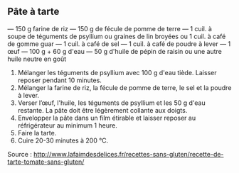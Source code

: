 ﻿## Pâte à tarte

— 150 g farine de riz
— 150 g de fécule de pomme de terre
— 1 cuil. à soupe de téguments de psyllium ou graines de lin broyées ou 1 cuil. à café de gomme guar
— 1 cuil. à café de sel
— 1 cuil. à café de poudre à lever
— 1 œuf
— 100 g + 60 g d'eau
— 50 g d'huile de pépin de raisin ou une autre huile neutre en goût


1. Mélanger les téguments de psyllium avec 100 g d'eau tiède. Laisser reposer pendant 10 minutes.
2. Mélanger la farine de riz, la fécule de pomme de terre, le sel et la poudre à lever.
3. Verser l’œuf, l'huile, les téguments de psyllium et les 50 g d'eau restante. La pâte doit être légèrement collante aux doigts.
4. Envelopper la pâte dans un film étirable et laisser reposer au réfrigérateur au minimum 1 heure.
5. Faire la tarte.
6. Cuire 20-30 minutes à 200 °C.

Source : http://www.lafaimdesdelices.fr/recettes-sans-gluten/recette-de-tarte-tomate-sans-gluten/
